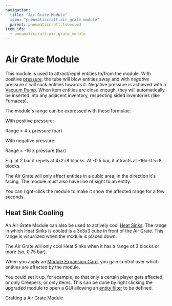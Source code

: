 ```yaml
---
navigation:
  title: "Air Grate Module"
  icon: "pneumaticcraft:air_grate_module"
  parent: pneumaticcraft:tubes.md
item_ids:
  - pneumaticcraft:air_grate_module
---
```


# Air Grate Module

This module is used to attract/repel entities to/from the module. With positive [pressure](../pressure.md), the tube will blow entities away and with *negative* pressure it will suck entities towards it. Negative pressure is achieved with a [Vacuum Pump](../vacuum_pump.md). When item entities are close enough, they will automatically be inserted into any adjacent inventory, respecting sided inventories (like Furnaces).

The module's range can be expressed with these formulae:

With positive pressure:

  <Color hex="#272">Range = 4 x pressure (bar)</Color>

With negative pressure:

  <Color hex="#272">Range = -16 x pressure (bar)</Color>

E.g. at 2 bar it repels at 4x2=8 blocks. At -0.5 bar, it attracts at -16x-0.5=8 blocks.

The Air Grate will only affect entities in a cubic area, in the direction it's facing. The module must also have line of sight to an entity.

You can right-click the module to make it show the affected range for a few seconds.

<a name="active_cooling"></a>
## Heat Sink Cooling

An Air Grate Module can also be used to actively cool [Heat Sinks](../heat_sink.md). The range in which Heat Sinks is cooled is a 3x3x3 cube in front of the Air Grate. This range is visualized when the module is placed down.

The Air Grate will only cool Heat Sinks when it has a range of 3 blocks or more (so, 0.75 bar).

<ItemImage id="pneumaticcraft:module_expansion_card" />

When you apply an [Module Expansion Card](./module_expansion_card.md), you gain control over which entities are affected by the module.

You could set it up, for example, so that only a certain player gets affected, or only Creepers, or only items. This can be done by right clicking the upgraded module to open a GUI allowing an [entity filter](../entity_filter.md) to be defined.

Crafting a Air Grate Module

<Recipe id="pneumaticcraft:air_grate_module" />

